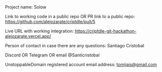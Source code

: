 Project name: Solow

Link to working code in a public repo OR PR link to a public repo: https://github.com/alejozarate/criptdle/pull/5

Live URL with working integration: https://criptdle-git-hackathon-alejozarate.vercel.app/

Person of contact in case there are any questions: Santiago Cristobal

Discord OR Telegram OR email @Santicristobal

UnstoppableDomain registered account email address: tomijais@gmail.com
